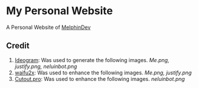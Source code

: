 # My Personal Website
A Personal Website of [MelphinDev](https://github.com/MelphinDev)

## Credit
1. [Ideogram](https://ideogram.ai/): Was used to generate the following images. *Me.png, justify.png, neluinbot.png*
2. [waifu2x](https://github.com/nagadomi/waifu2x): Was used to enhance the following images. *Me.png, justify.png*
3. [Cutout.pro](https://www.cutout.pro/photo-enhancer-sharpener-upscaler/): Was used to enhance the following images. *neluinbot.png*
